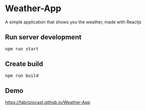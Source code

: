 # Weather-App

A simple application that shows you the weather, made with Reactjs

## Run server development

<pre>npm run start</pre>

## Create build

<pre>npm run build</pre>

## Demo
https://fabriziocast.github.io/Weather-App
